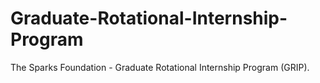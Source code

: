 # Graduate-Rotational-Internship-Program
The Sparks Foundation - Graduate Rotational Internship Program (GRIP).  
